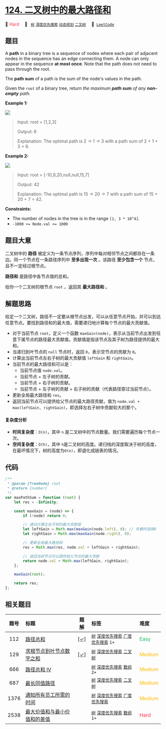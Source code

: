 # [124. 二叉树中的最大路径和](https://leetcode.com/problems/binary-tree-maximum-path-sum)

🔴 <font color=#ff334b>Hard</font>&emsp; 🔖&ensp; [`树`](/tag/tree.md) [`深度优先搜索`](/tag/depth-first-search.md) [`动态规划`](/tag/dynamic-programming.md) [`二叉树`](/tag/binary-tree.md)&emsp; 🔗&ensp;[`LeetCode`](https://leetcode.com/problems/binary-tree-maximum-path-sum)

## 题目

A **path** in a binary tree is a sequence of nodes where each pair of adjacent
nodes in the sequence has an edge connecting them. A node can only appear in
the sequence **at most once**. Note that the path does not need to pass
through the root.

The **path sum** of a path is the sum of the node's values in the path.

Given the `root` of a binary tree, return _the maximum **path sum** of any
**non-empty** path_.

**Example 1:**

![](https://assets.leetcode.com/uploads/2020/10/13/exx1.jpg)

> Input: root = [1,2,3]
>
> Output: 6
>
> Explanation: The optimal path is 2 -> 1 -> 3 with a path sum of 2 + 1 + 3 = 6.

**Example 2:**

![](https://assets.leetcode.com/uploads/2020/10/13/exx2.jpg)

> Input: root = [-10,9,20,null,null,15,7]
>
> Output: 42
>
> Explanation: The optimal path is 15 -> 20 -> 7 with a path sum of 15 + 20 + 7 = 42.

**Constraints:**

- The number of nodes in the tree is in the range `[1, 3 * 10^4]`.
- `-1000 <= Node.val <= 1000`

## 题目大意

二叉树中的 **路径** 被定义为一条节点序列，序列中每对相邻节点之间都存在一条边。同一个节点在一条路径序列中 **至多出现一次** 。该路径 **至少包含一个** 节点，且不一定经过根节点。

**路径和** 是路径中各节点值的总和。

给你一个二叉树的根节点 `root` ，返回其 **最大路径和** 。

## 解题思路

给定一个二叉树，路径不一定要从根节点出发，可以从任意节点开始，并可以到达任意节点。要找到路径和的最大值，需要递归地计算每个节点的最大贡献值。

- 对于当前节点 `root`，定义一个函数 `maxGain(node)`，表示从当前节点出发到任意下属节点的路径最大贡献值。贡献值是指该节点及其子树为路径提供的最大和。
- 当递归到叶节点的 `null` 节点时，返回 `0`，表示空节点的贡献为 `0`。
- 计算出当前节点左右子树的最大贡献值 `leftGain` 和 `rightGain`。
- 当前节点的最大路径和可以是：
  - 当前节点值 `node.val`。
  - 当前节点 + 左子树的贡献。
  - 当前节点 + 右子树的贡献。
  - 当前节点 + 左子树的贡献 + 右子树的贡献（代表路径穿过当前节点）。
- 更新全局最大路径和 `res`。
- 返回当前节点可以提供给父节点的最大路径贡献，值为 `node.val + max(leftGain, rightGain)`，即选择左右子树中贡献较大的那个。

#### 复杂度分析

- **时间复杂度**：`O(n)`，其中 `n` 是二叉树中的节点数量。我们需要遍历每个节点一次。
- **空间复杂度**：`O(h)`，其中 `h`是二叉树的高度。递归栈的深度取决于树的高度，在最坏情况下，树的高度为`O(n)`，即退化成链表的情况。

## 代码

```javascript
/**
 * @param {TreeNode} root
 * @return {number}
 */
var maxPathSum = function (root) {
	let res = -Infinity;

	const maxGain = (node) => {
		if (!node) return 0;

		// 递归计算左右子树的最大贡献值
		let leftGain = Math.max(maxGain(node.left), 0); // 负数时选择0
		let rightGain = Math.max(maxGain(node.right), 0);

		// 更新全局最大路径和
		res = Math.max(res, node.val + leftGain + rightGain);

		// 返回当前节点可以提供给父节点的最大贡献
		return node.val + Math.max(leftGain, rightGain);
	};

	maxGain(root);

	return res;
};
```

## 相关题目

<!-- prettier-ignore -->
| 题号 | 标题 | 题解 | 标签 | 难度 |
| :------: | :------ | :------: | :------ | :------ |
| 112 | [路径总和](https://leetcode.com/problems/path-sum) | [[✓]](/problem/0112.md) |  [`树`](/tag/tree.md) [`深度优先搜索`](/tag/depth-first-search.md) [`广度优先搜索`](/tag/breadth-first-search.md) `1+` | <font color=#15bd66>Easy</font> |
| 129 | [求根节点到叶节点数字之和](https://leetcode.com/problems/sum-root-to-leaf-numbers) | [[✓]](/problem/0129.md) |  [`树`](/tag/tree.md) [`深度优先搜索`](/tag/depth-first-search.md) [`二叉树`](/tag/binary-tree.md) | <font color=#ffb800>Medium</font> |
| 666 | [路径总和 IV](https://leetcode.com/problems/path-sum-iv) |  |  [`树`](/tag/tree.md) [`深度优先搜索`](/tag/depth-first-search.md) [`数组`](/tag/array.md) `2+` | <font color=#ffb800>Medium</font> |
| 687 | [最长同值路径](https://leetcode.com/problems/longest-univalue-path) |  |  [`树`](/tag/tree.md) [`深度优先搜索`](/tag/depth-first-search.md) [`二叉树`](/tag/binary-tree.md) | <font color=#ffb800>Medium</font> |
| 1376 | [通知所有员工所需的时间](https://leetcode.com/problems/time-needed-to-inform-all-employees) |  |  [`树`](/tag/tree.md) [`深度优先搜索`](/tag/depth-first-search.md) [`广度优先搜索`](/tag/breadth-first-search.md) | <font color=#ffb800>Medium</font> |
| 2538 | [最大价值和与最小价值和的差值](https://leetcode.com/problems/difference-between-maximum-and-minimum-price-sum) |  |  [`树`](/tag/tree.md) [`深度优先搜索`](/tag/depth-first-search.md) [`数组`](/tag/array.md) `1+` | <font color=#ff334b>Hard</font> |